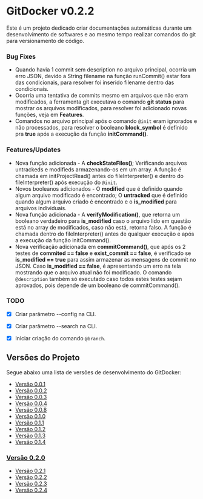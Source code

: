 <a name="title"></a>
# GitDocker v0.2.2

Este é um projeto dedicado criar documentações automáticas durante um desenvolvimento de softwares e ao mesmo tempo realizar comandos do git para versionamento de código.

### Bug Fixes

* Quando havia 1 commit sem description no arquivo principal, ocorria um erro JSON, devido a String filename na função runCommit() estar fora das condicionais, para resolver foi inserido filename dentro das condicionais.
* Ocorria uma tentativa de commits mesmo em arquivos que não eram modificados, a ferramenta git executava o comando **git status** para mostrar os arquivos modificados, para resolver foi adicionado novas funções, veja em **Features**.
* Comandos no arquivo principal após o comando `@init` eram ignorados e não processados, para resolver o booleano **block_symbol** é definido pra **true** após a execução da função  **initCommand()**. 

### Features/Updates

* Nova função adicionada - A **checkStateFiles()**; Verificando arquivos untrackeds e modifieds armazenando-os em um array. A função é chamada em initProjectRead() antes do fileInterpreter() e dentro do fileInterpreter() após execução do `@init`.
* Novos booleanos adicionados - O **modified** que é definido quando algum arquivo modificado é encontrado; O **untracked** que é definido quando algum arquivo criado é encontrado e o **is_modified** para arquivos individuais.
* Nova função adicionada - A **verifyModification()**, que retorna um booleano verdadeiro para **is_modified** caso o arquivo lido em questão está no array de modificados, caso não está, retorna falso. A função é chamada dentro do fileInterpreter() antes de qualquer execução e após a execução da função initCommand().
* Nova verificação adicionada em **commitCommand()**, que após os 2 testes de **commited == false** e **exist_commit == false**, é verificado se **is_modified == true** para assim armazenar as mensagens de commit no JSON. Caso **is_modified == false**, é apresentando um erro na tela mostrando que o arquivo atual não foi modificado. O comando `@description` também só executado caso todos estes testes sejam aprovados, pois depende de um booleano de commitCommand().

### TODO

- [x] Criar parâmetro --config na CLI.
- [x] Criar parâmetro --search na CLI.
- [x] Iniciar criação do comando `@branch`.


## Versões do Projeto

Segue abaixo uma lista de versões de desenvolvimento do GitDocker:

* <a href="https://github.com/FrancisBFTC/gitdocker/tree/gitdocker-v0.0.1#title"> Versão 0.0.1 </a>
* <a href="https://github.com/FrancisBFTC/gitdocker/tree/gitdocker-v0.0.2#title"> Versão 0.0.2 </a>
* <a href="https://github.com/FrancisBFTC/gitdocker/tree/gitdocker-v0.0.3#title"> Versão 0.0.3 </a>
* <a href="https://github.com/FrancisBFTC/gitdocker/tree/gitdocker-v0.0.4#title"> Versão 0.0.4 </a>
* <a href="https://github.com/FrancisBFTC/gitdocker/tree/gitdocker-v0.0.8#title"> Versão 0.0.8 </a>
* <a href="https://github.com/FrancisBFTC/gitdocker/tree/gitdocker-v0.1.0#title"> Versão 0.1.0 </a>
* <a href="https://github.com/FrancisBFTC/gitdocker/tree/gitdocker-v0.1.1#title"> Versão 0.1.1 </a>
* <a href="https://github.com/FrancisBFTC/gitdocker/tree/gitdocker-v0.1.2#title"> Versão 0.1.2 </a>
* <a href="https://github.com/FrancisBFTC/gitdocker/tree/gitdocker-v0.1.3#title"> Versão 0.1.3 </a>
* <a href="https://github.com/FrancisBFTC/gitdocker/tree/gitdocker-v0.1.4#title"> Versão 0.1.4 </a>

### <a href="https://github.com/FrancisBFTC/gitdocker/tree/gitdocker-v0.2.0#title"> Versão 0.2.0 </a>

* <a href="https://github.com/FrancisBFTC/gitdocker/tree/gitdocker-v0.2.1#title"> Versão 0.2.1 </a>
* <a href="https://github.com/FrancisBFTC/gitdocker/tree/gitdocker-v0.2.2#title"> Versão 0.2.2 </a>
* <a href="https://github.com/FrancisBFTC/gitdocker/tree/gitdocker-v0.2.3#title"> Versão 0.2.3 </a>
* <a href="https://github.com/FrancisBFTC/gitdocker/tree/gitdocker-v0.2.4#title"> Versão 0.2.4 </a>
